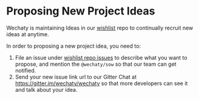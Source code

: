 # Proposing New Project Ideas

Wechaty is maintaining Ideas in our [wishlist](https://github.com/wechaty/wishlist) repo to continually recruit new ideas at anytime.

In order to proposing a new project idea, you need to:

1. File an issue under [wishlist repo issues](https://github.com/wechaty/wishlist/issues/) to describe what you want to propose, and mention the `@wechaty/sow` so that our team can get notified.
1. Send your new issue link url to our Gitter Chat at <https://gitter.im/wechaty/wechaty> so that more developers can see it and talk about your idea.
